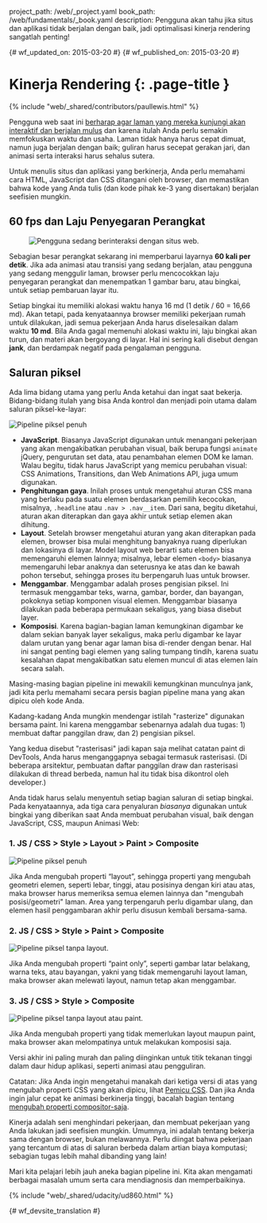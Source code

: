 project_path: /web/_project.yaml
book_path: /web/fundamentals/_book.yaml
description: Pengguna akan tahu jika situs dan aplikasi tidak berjalan dengan baik, jadi optimalisasi kinerja rendering sangatlah penting!

{# wf_updated_on: 2015-03-20 #}
{# wf_published_on: 2015-03-20 #}

# Kinerja Rendering {: .page-title }

{% include "web/_shared/contributors/paullewis.html" %}

Pengguna web saat ini
[berharap agar laman yang mereka kunjungi akan interaktif dan berjalan mulus](https://paul.kinlan.me/what-news-readers-want/)
dan karena itulah Anda perlu semakin memfokuskan waktu dan usaha. Laman
tidak hanya harus cepat dimuat, namun juga berjalan dengan baik; guliran
harus secepat gerakan jari, dan animasi serta interaksi harus sehalus sutera.

Untuk menulis situs dan aplikasi yang berkinerja, Anda perlu memahami cara HTML, JavaScript dan CSS ditangani oleh browser, dan memastikan bahwa kode yang Anda tulis (dan kode pihak ke-3 yang disertakan) berjalan seefisien mungkin.

## 60 fps dan Laju Penyegaran Perangkat

<div class="attempt-right">
  <figure>
    <img src="images/intro/response.jpg" alt="Pengguna sedang berinteraksi dengan situs web.">
  </figure>
</div>

Sebagian besar perangkat sekarang ini memperbarui layarnya **60 kali per detik**. Jika ada
animasi atau transisi yang sedang berjalan, atau pengguna yang sedang menggulir laman,
browser perlu mencocokkan laju penyegaran perangkat dan menempatkan 1 gambar baru, atau
bingkai, untuk setiap pembaruan layar itu.


Setiap bingkai itu memiliki alokasi waktu hanya 16 md (1 detik / 60 = 16,66 md).
Akan tetapi, pada kenyataannya browser memiliki pekerjaan rumah untuk dilakukan, jadi semua pekerjaan
Anda harus diselesaikan dalam waktu **10 md**. Bila Anda gagal memenuhi alokasi waktu
ini, laju bingkai akan turun, dan materi akan bergoyang di layar. Hal ini
sering kali disebut dengan **jank**, dan berdampak negatif pada pengalaman pengguna.

## Saluran piksel

Ada lima bidang utama yang perlu Anda ketahui dan ingat saat
bekerja. Bidang-bidang itulah yang bisa Anda kontrol dan menjadi poin utama dalam
saluran piksel-ke-layar:

<img src="images/intro/frame-full.jpg"  alt="Pipeline piksel penuh">

* **JavaScript**. Biasanya JavaScript digunakan untuk menangani pekerjaan yang akan mengakibatkan perubahan visual, baik berupa fungsi `animate` jQuery, pengurutan set data, atau penambahan elemen DOM ke laman. Walau begitu, tidak harus JavaScript yang memicu perubahan visual: CSS Animations, Transitions, dan Web Animations API, juga umum digunakan.
* **Penghitungan gaya**. Inilah proses untuk mengetahui aturan CSS mana yang berlaku pada suatu elemen berdasarkan pemilih kecocokan, misalnya, `.headline` atau `.nav > .nav__item`. Dari sana, begitu diketahui, aturan akan diterapkan dan gaya akhir untuk setiap elemen akan dihitung.
* **Layout**. Setelah browser mengetahui aturan yang akan diterapkan pada elemen, browser bisa mulai menghitung banyaknya ruang diperlukan dan lokasinya di layar. Model layout web berarti satu elemen bisa memengaruhi elemen lainnya; misalnya, lebar elemen `<body>` biasanya memengaruhi lebar anaknya dan seterusnya ke atas dan ke bawah pohon tersebut, sehingga proses itu berpengaruh luas untuk browser.
* **Menggambar**. Menggambar adalah proses pengisian piksel. Ini termasuk menggambar teks, warna, gambar, border, dan bayangan, pokoknya setiap komponen visual elemen. Menggambar biasanya dilakukan pada beberapa permukaan sekaligus, yang biasa disebut layer.
* **Komposisi**. Karena bagian-bagian laman kemungkinan digambar ke dalam sekian banyak layer sekaligus, maka perlu digambar ke layar dalam urutan yang benar agar laman bisa di-render dengan benar. Hal ini sangat penting bagi elemen yang saling tumpang tindih, karena suatu kesalahan dapat mengakibatkan satu elemen muncul di atas elemen lain secara salah.

Masing-masing bagian pipeline ini mewakili kemungkinan munculnya jank, jadi kita perlu memahami secara persis bagian pipeline mana yang akan dipicu oleh kode Anda.

Kadang-kadang Anda mungkin mendengar istilah "rasterize" digunakan bersama paint.
Ini karena menggambar sebenarnya adalah dua tugas: 1) membuat daftar panggilan
draw, dan 2) pengisian piksel.

Yang kedua disebut "rasterisasi" jadi kapan saja melihat catatan paint di
DevTools, Anda harus menganggapnya sebagai termasuk rasterisasi. (Di beberapa
arsitektur, pembuatan daftar panggilan draw dan rasterisasi dilakukan di thread
berbeda, namun hal itu tidak bisa dikontrol oleh developer.)

Anda tidak harus selalu menyentuh setiap bagian saluran di setiap bingkai.
Pada kenyataannya, ada tiga cara penyaluran _biasanya_ digunakan untuk bingkai yang
diberikan saat Anda membuat perubahan visual, baik dengan JavaScript, CSS, maupun
Animasi Web:

### 1. JS / CSS > Style > Layout > Paint > Composite

<img src="images/intro/frame-full.jpg"  alt="Pipeline piksel penuh">

Jika Anda mengubah properti “layout”, sehingga properti yang mengubah geometri
elemen, seperti lebar, tinggi, atau posisinya dengan kiri atau atas, maka browser
harus memeriksa semua elemen lainnya dan "mengubah posisi/geometri" laman. Area yang
terpengaruh perlu digambar ulang, dan elemen hasil penggambaran akhir perlu
disusun kembali bersama-sama.

### 2. JS / CSS > Style > Paint > Composite

<img src="images/intro/frame-no-layout.jpg" alt="Pipeline piksel tanpa layout.">

Jika Anda mengubah properti “paint only”, seperti gambar latar belakang, warna teks, atau
bayangan, yakni yang tidak memengaruhi layout laman, maka browser akan melewati
layout, namun tetap akan menggambar.

### 3. JS / CSS > Style > Composite

<img src="images/intro/frame-no-layout-paint.jpg" alt="Pipeline piksel tanpa layout atau paint.">

Jika Anda mengubah properti yang tidak memerlukan layout maupun paint, maka
browser akan melompatinya untuk melakukan komposisi saja.

Versi akhir ini paling murah dan paling diinginkan untuk titik tekanan tinggi
dalam daur hidup aplikasi, seperti animasi atau pengguliran.

Catatan: Jika Anda ingin mengetahui manakah dari ketiga versi di atas yang mengubah properti CSS yang akan dipicu, lihat [Pemicu CSS](https://csstriggers.com). Dan jika Anda ingin jalur cepat ke animasi berkinerja tinggi, bacalah bagian tentang [mengubah properti compositor-saja](stick-to-compositor-only-properties-and-manage-layer-count).

Kinerja adalah seni menghindari pekerjaan, dan membuat pekerjaan yang Anda lakukan jadi
seefisien mungkin. Umumnya, ini adalah tentang bekerja sama dengan browser, bukan
melawannya. Perlu diingat bahwa pekerjaan yang tercantum di atas di
saluran berbeda dalam artian biaya komputasi; sebagian tugas lebih mahal dibanding
yang lain!

Mari kita pelajari lebih jauh aneka bagian pipeline ini. Kita akan mengamati
berbagai masalah umum serta cara mendiagnosis dan memperbaikinya.

{% include "web/_shared/udacity/ud860.html" %}


{# wf_devsite_translation #}
